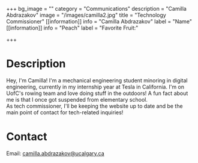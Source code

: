 +++
bg_image = ""
category = "Communications"
description = "Camilla Abdrazakov"
image = "/images/camilla2.jpg"
title = "Technology Commissioner"
[[information]]
info = "Camilla Abdrazakov"
label = "Name"
[[information]]
info = "Peach"
label = "Favorite Fruit:"

+++
# Description

Hey, I'm Camilla! I'm a mechanical engineering student minoring in digital engineering, currently in my internship year at Tesla in California. I'm on UofC's rowing team and love doing stuff in the outdoors! A fun fact about me is that I once got suspended from elementary school.   
As tech commissioner, I'll be keeping the website up to date and be the main point of contact for tech-related inquiries!

# Contact

Email: camilla.abdrazakov@ucalgary.ca